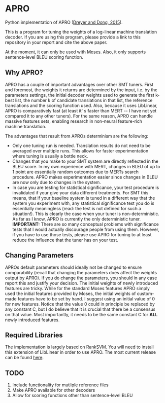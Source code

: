 # APRO
Python implementation of APRO ([Dreyer and Dong, 2015](http://www.aclweb.org/anthology/N15-1106)).

This is a program for tuning the weights of a log-linear machine translation decoder. If you are using this
program, please provide a link to this repository in your report and cite the above paper.

At the moment, it can only be used with [Moses](http://www.statmt.org/moses/). Also, it only supports sentence-level BLEU
scoring function.

## Why APRO?

APRO has a couple of important advantages over other SMT tuners. First and foremost, the weights it returns are
determined by the input, i.e. by the parameters settings, the initial decoder weights used to generate the first
k-best list, the number k of candidate translations in that list, the reference translations and the scoring function used.
Also, because it uses LibLinear, APRO is comparatively fast (at least it' s faster than MERT -- 
I have not yet compared it to any other tuners). For the same reason, APRO can handle massive features sets, enabling
research in non-neural feature-rich machine translation.

The advantages that result from APROs determinism are the following:
* Only one tuning run is needed. Translation results do not need to be averaged over multiple runs. This allows for
faster experimentation where tuning is usually a bottle neck.
* Changes that you make to your SMT system are directly reflected in the BLEU score. In my own experience with MERT, changes
in BLEU of up to 1 point are essentially random outcomes due to MERTs search procedure. APRO makes experimentation easier
since changes in BLEU are now only due to changes in the system.
* In case you are testing for statistical significance, your test procedure is invalidated if your give your data different
treatments. For SMT this means, that if your baseline system is tuned in a different way that the system you experiment with,
any statistical significance test you do is essentially meaningless (read: the test is not defined for such a situation!). 
This is clearly the case when your tuner is
non-deterministic. As far as I know, APRO is currently the only deterministic tuner. **IMPORTANT:** 
There are so many conceptual 
problems with significance tests that I would actually discourage people from using them. However,
if you have to use those tests, please use APRO for tuning to at least reduce the influence that the tuner has on your test.

## Changing Parameters

APROs default parameters should ideally not be changed to ensure comparability (recall that changing the parameters does
affect the weights output by APRO). If you do change the parameters, you should in any case report this and justify your
decision. The initial weights of newly introduced features are tricky. While for the standard Moses features APRO simply
used the initial features provided by Moses, the initial weights of custom-made features have to be set by hand. I suggest
using an initial value of 0 for new features. Notice that the value 0 could in principle be replaced by any constant C,
but I do believe that it is crucial that there be a consensus on that value. Most importantly, it needs to be the same 
constant C for **ALL** newly introduced features. 

## Required Libraries

The implementation is largely based on RankSVM. You will need to install this extension of LibLinear in order
to use APRO. The most current release can be found [here](https://www.csie.ntu.edu.tw/~cjlin/libsvmtools/#large_scale_ranksvm).

## TODO

1. Include functionality for mutliple reference files
2. Make APRO available for other decoders
3. Allow for scoring functions other than sentence-level BLEU
